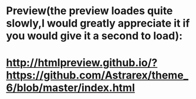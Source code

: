 # Preview(the preview loades quite slowly,I would greatly appreciate it if you would give it a second to load):
# http://htmlpreview.github.io/?https://github.com/Astrarex/theme_6/blob/master/index.html
